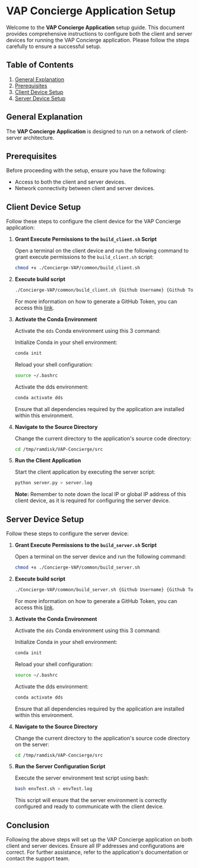 # VAP Concierge Application Setup

Welcome to the **VAP Concierge Application** setup guide. This document provides comprehensive instructions to configure both the client and server devices for running the VAP Concierge application. Please follow the steps carefully to ensure a successful setup.

## Table of Contents

1. [General Explanation](#general-explanation)
2. [Prerequisites](#prerequisites)
3. [Client Device Setup](#client-device-setup)
4. [Server Device Setup](#server-device-setup)

## General Explanation

The **VAP Concierge Application** is designed to run on a network of client-server architecture.

<!-- Need more explanation -->

## Prerequisites

Before proceeding with the setup, ensure you have the following:

- Access to both the client and server devices.
- Network connectivity between client and server devices.

## Client Device Setup

Follow these steps to configure the client device for the VAP Concierge application:

1. **Grant Execute Permissions to the `build_client.sh` Script**

   Open a terminal on the client device and run the following command to grant execute permissions to the `build_client.sh` script:

   ```sh
   chmod +x ./Concierge-VAP/common/build_client.sh
   ```

2. **Execute build script**

   
   ```sh
   ./Concierge-VAP/common/build_client.sh {Github Username} {Github Token}
   ```

   For more information on how to generate a GitHub Token, you can access this [link](https://docs.github.com/en/authentication/keeping-your-account-and-data-secure/managing-your-personal-access-tokens).

3. **Activate the Conda Environment**

   Activate the `dds` Conda environment using this 3 command:

   Initialize Conda in your shell environment:
   ```sh
   conda init
   ```
   Reload your shell configuration:
   ```sh
   source ~/.bashrc
   ```
   Activate the dds environment:
   ```sh
   conda activate dds
   ```

   Ensure that all dependencies required by the application are installed within this environment.

4. **Navigate to the Source Directory**

   Change the current directory to the application's source code directory:

   ```sh
   cd /tmp/ramdisk/VAP-Concierge/src
   ```

5. **Run the Client Application**

   Start the client application by executing the server script:

   ```sh
   python server.py > server.log
   ```

   **Note:** Remember to note down the local IP or global IP address of this client device, as it is required for configuring the server device.

## Server Device Setup

Follow these steps to configure the server device:

1. **Grant Execute Permissions to the `build_server.sh` Script**

   Open a terminal on the server device and run the following command:

   ```sh
   chmod +x ./Concierge-VAP/common/build_server.sh
   ```

2. **Execute build script**

   
   ```sh
   ./Concierge-VAP/common/build_server.sh {Github Username} {Github Token} {Client IP}
   ```

   For more information on how to generate a GitHub Token, you can access this [link](https://docs.github.com/en/authentication/keeping-your-account-and-data-secure/managing-your-personal-access-tokens).


3. **Activate the Conda Environment**

   Activate the `dds` Conda environment using this 3 command:

   Initialize Conda in your shell environment:
   ```sh
   conda init
   ```
   Reload your shell configuration:
   ```sh
   source ~/.bashrc
   ```
   Activate the dds environment:
   ```sh
   conda activate dds
   ```

   Ensure that all dependencies required by the application are installed within this environment.

4. **Navigate to the Source Directory**

   Change the current directory to the application's source code directory on the server:

   ```sh
   cd /tmp/ramdisk/VAP-Concierge/src
   ```

5. **Run the Server Configuration Script**

   Execute the server environment test script using bash:

   ```sh
   bash envTest.sh > envTest.log
   ```

   This script will ensure that the server environment is correctly configured and ready to communicate with the client device.

## Conclusion

Following the above steps will set up the VAP Concierge application on both client and server devices. Ensure all IP addresses and configurations are correct. For further assistance, refer to the application's documentation or contact the support team.
